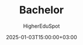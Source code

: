 ---
weight: 5000
date: 2024-12-27T12:00:00+00:00
author: "HigherEduSpot"
title: "Bachelor"
icon: school
description: "Guiding you through the process of finding the right bachelor's degree and career paths in academia."
date: 2025-01-03T15:00:00+03:00
---